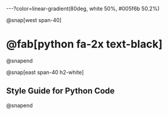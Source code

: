 
---?color=linear-gradient(80deg, white 50%, #005f6b 50.2%)

@snap[west span-40]
# @fab[python fa-2x text-black]
@snapend

@snap[east span-40 h2-white]
## Style Guide for Python Code
@snapend
